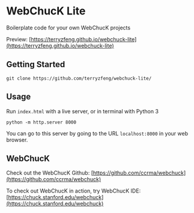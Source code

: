 # WebChucK Lite

Boilerplate code for your own WebChucK projects

Preview: [https://terryzfeng.github.io/webchuck-lite](https://terryzfeng.github.io/webchuck-lite)

## Getting Started

```
git clone https://github.com/terryzfeng/webchuck-lite/
```

## Usage 

Run `index.html` with a live server, or in terminal with Python 3

```
python -m http.server 8000
```

You can go to this server by going to the URL `localhost:8000` in your web browser. 

## WebChucK

Check out the WebChucK Github: [https://github.com/ccrma/webchuck](https://github.com/ccrma/webchuck)

To check out WebChucK in action, try WebChucK IDE: [https://chuck.stanford.edu/webchuck](https://chuck.stanford.edu/webchuck)
